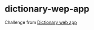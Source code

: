 # dictionary-wep-app
Challenge from [Dictionary web app](https://www.frontendmentor.io/challenges/dictionary-web-app-h5wwnyuKFL)

